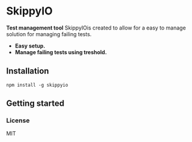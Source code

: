 SkippyIO
===========

**Test management tool**
SkippyIOis created to allow for a easy to manage solution for managing failing tests.

- **Easy setup.**
- **Manage failing tests using treshold.**

## Installation

```shell
npm install -g skippyio
```

## Getting started


### License

MIT
